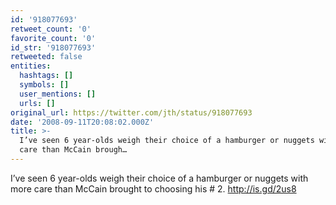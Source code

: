 ```yaml
---
id: '918077693'
retweet_count: '0'
favorite_count: '0'
id_str: '918077693'
retweeted: false
entities:
  hashtags: []
  symbols: []
  user_mentions: []
  urls: []
original_url: https://twitter.com/jth/status/918077693
date: '2008-09-11T20:08:02.000Z'
title: >-
  I’ve seen 6 year-olds weigh their choice of a hamburger or nuggets with more
  care than McCain brough…
---
```


I’ve seen 6 year-olds weigh their choice of a hamburger or nuggets with more care than McCain brought to choosing his # 2. http://is.gd/2us8
